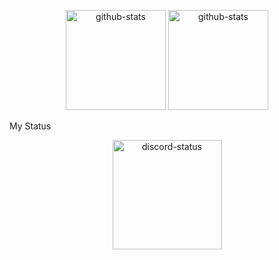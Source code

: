 <p align="center" width="100%">
    <img height="160px" src="https://github-readme-stats.vercel.app/api?username=soevielofficial&theme=radical&hide_border=false&include_all_commits=true&count_private=false" alt="github-stats">
    <img height="160px" src="https://github-readme-stats.vercel.app/api/top-langs/?username=soevielofficial&theme=radical&hide_border=false&include_all_commits=true&count_private=false&layout=compact" alt="github-stats">
</p>
<p>My Status</p>
<p align="center" width="100%">
    <img height="175px" src="https://lanyard.cnrad.dev/api/442224069899976707?hideDiscrim=true)](https://discord.com/users/442224069899976707" alt="discord-status">
</p>
